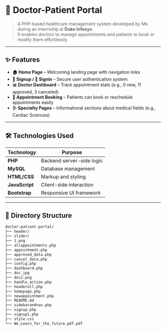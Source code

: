 # 🏥 Doctor-Patient Portal
> A PHP-based healthcare management system developed by Me during an internship at **Duke Infosys**.  
> It enables doctors to manage appointments and patients to book or modify them effortlessly.

---


## ✨ Features

- **🏠 Home Page** – Welcoming landing page with navigation links  
- **📝 Signup / 🔐 Signin** – Secure user authentication system  
- **📊 Doctor Dashboard** – Track appointment stats (e.g., 0 new, 11 approved, 3 canceled)  
- **📅 Appointment Booking** – Patients can book or reschedule appointments easily  
- **🩺 Specialty Pages** – Informational sections about medical fields (e.g., Cardiac Sciences)

---

## 🛠️ Technologies Used

| Technology     | Purpose                        |
|----------------|--------------------------------|
| **PHP**        | Backend server-side logic      |
| **MySQL**      | Database management             |
| **HTML/CSS**   | Markup and styling              |
| **JavaScript** | Client-side interaction         |
| **Bootstrap**  | Responsive UI framework         |

---

## 📁 Directory Structure

```bash
doctor-patient-portal/
├── header/              
├── slider/              
├── 1.png                
├── allappointments.php  
├── appointment.php      
├── approved_data.php    
├── cancel_data.php      
├── config.php           
├── dashboard.php        
├── doc.jpg              
├── doc2.png             
├── handle_action.php    
├── headerall.php        
├── homepage.php         
├── newappointment.php   
├── README.md            
├── sidebarandnav.php    
├── signup.php           
├── signup1.php          
├── style.css            
└── We_Learn_for_the_future.pdf.pdf  
